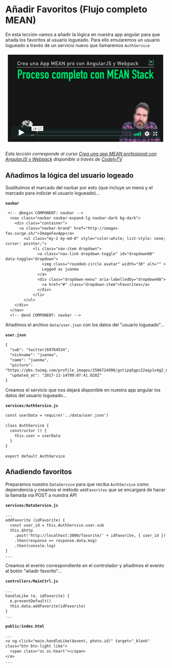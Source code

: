 # Añadir Favoritos (Flujo completo MEAN)

En esta lección vamos a añadir la lógica en nuestra app angular para que añada los favoritos al usuario logueado. Para ello emularemos un usuario logueado a través de un servicio nuevo que llamaremos `AuthService`

[![mean flow](./md_img/mean.png)](https://pro.codely.tv/library/crea-una-app-mean-profesional-con-angularjs-y-webpack)

_Esta lección corresponde al curso [Crea una app MEAN profesional con AngularJS y Webpack](https://pro.codely.tv/library/crea-una-app-mean-profesional-con-angularjs-y-webpack) disponible a través de [CodelyTV](https://pro.codely.tv/)_


## Añadimos la lógica del usuario logeado

Sustituimos el marcado del navbar por esto (que incluye un menú y el marcado para indiciar el usuario logueado)...

**`navbar`**
```
 <!-- @begin COMPONENT: navbar -->
  <nav class="navbar navbar-expand-lg navbar-dark bg-dark">
    <div class="container">
      <a class="navbar-brand" href="http://images-fav.surge.sh/">ImageFavApp</a>
        <ul class="my-2 my-md-0" style="color:white; list-style: none; cursor: pointer;">
            <li class="nav-item dropdown">
              <a class="nav-link dropdown-toggle" id="dropdown08" data-toggle="dropdown">
                <img class="rounded-circle avatar" width="30" alt="" >
                Logged as juanma
              </a>
              <div class="dropdown-menu" aria-labelledby="dropdown08">
                <a href="#" class="dropdown-item">Favorites</a>
              </div>
            </li>
        </ul>
    </div>
  </nav>
  <!-- @end COMPONENT: navbar -->
```

Añadimos el archivo `data/user.json` con los datos del "usuario logueado"...

**`user.json`**
```
{
  "sub": "twitter|69764534",
  "nickname": "juanma",
  "name": "juanma",
  "picture": "https://pbs.twimg.com/profile_images/2586724996/gxtipq5gpc22aqy1x4g2_normal.jpeg",
  "updated_at": "2017-11-14T09:07:41.028Z"
}
```

Creamos el servicio que nos dejará disponible en nuestra app angular los datos del usuario logueado...

**`services/AuthService.js`**
```
const userData = require('../data/user.json')

class AuthService {
  constructor () {
    this.user = userData
  }
}

export default AuthService
```

## Añadiendo favoritos

Preparamos nuestro `DataService` para que reciba `AuthService` como dependencia y creamos el método `addFavorites` que se encargará de hacer la llamada via POST a nuestra API

**`services/DataService.js`**
```
...
addFavorite (idFavorite) {
  const user_id = this.AuthService.user.sub
  this.$http
    .post('http://localhost:3000/favorite/' + idFavorite, { user_id })
    .then(response => response.data.msg)
    .then(console.log)
}
...
```

Creamos el evento correspondiente en el controlador y añadimos el evento al botón "añadir favorito"...

**`controllers/MainCtrl.js`**
```
...
handleLike (e, idFavorite) {
  e.preventDefault()
  this.data.addFavorite(idFavorite)
}
...
```

**`public/index.html`**
```
...
<a ng-click="main.handleLike($event, photo.id)" target="_blank" class="btn btn-light like">
  <span class="oi oi-heart"></span>
</a>
...
```

